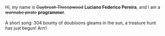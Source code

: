 Hi, my name is ~~Guybrush Threepwood~~ **Luciano Federico Pereira**, and I am a ~~wannabe pirate~~ **programmer**.<br><br>A short song: 304 bounty of doubloons gleams in the sun, a treasure hunt has just begun! Arrr!
